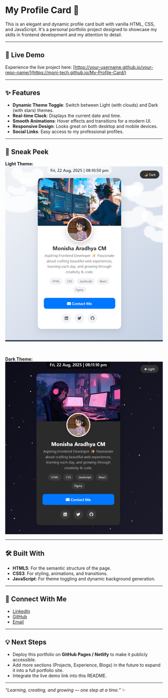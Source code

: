 # My Profile Card 🌸

This is an elegant and dynamic profile card built with vanilla HTML, CSS, and JavaScript. It's a personal portfolio project designed to showcase my skills in frontend development and my attention to detail.

---

## 🚀 Live Demo

Experience the live project here: [https://your-username.github.io/your-repo-name/](https://moni-tech.github.io/My-Profile-Card/)

---

## ✨ Features

- **Dynamic Theme Toggle**: Switch between Light (with clouds) and Dark (with stars) themes.
- **Real-time Clock**: Displays the current date and time.
- **Smooth Animations**: Hover effects and transitions for a modern UI.
- **Responsive Design**: Looks great on both desktop and mobile devices.
- **Social Links**: Easy access to my professional profiles.

---

## 📸 Sneak Peek

**Light Theme:**
![Light theme screenshot of the profile card](assets/light-theme.png)

<br>

**Dark Theme:**
![Dark theme screenshot of the profile card](assets/dark-theme.png)

---

## 🛠️ Built With

- **HTML5**: For the semantic structure of the page.
- **CSS3**: For styling, animations, and transitions.
- **JavaScript**: For theme toggling and dynamic background generation.

---

## 🔗 Connect With Me

- [LinkedIn](https://www.linkedin.com/in/monisha-aradhya-cm-7069b8259)
- [GitHub](https://github.com/Moni-tech)
- [Email](mailto:monitech.projects@gmail.com)

---

## 💡 Next Steps

- Deploy this portfolio on **GitHub Pages / Netlify** to make it publicly accessible.
- Add more sections (Projects, Experience, Blogs) in the future to expand it into a full portfolio site.
- Integrate the live demo link into this README.

---

_“Learning, creating, and growing — one step at a time.”_ ✨